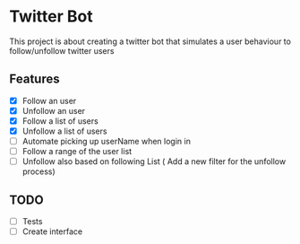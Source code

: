 # Twitter Bot

This project is about creating a twitter bot that simulates a user behaviour to follow/unfollow twitter users

## Features
- [x] Follow an user
- [x] Unfollow an user
- [x] Follow a list of users
- [x] Unfollow a list of users
- [ ] Automate picking up userName when login in 
- [ ] Follow a range of the user list
- [ ] Unfollow also based on following List ( Add a new filter for the unfollow process)

## TODO
- [ ] Tests
- [ ] Create interface